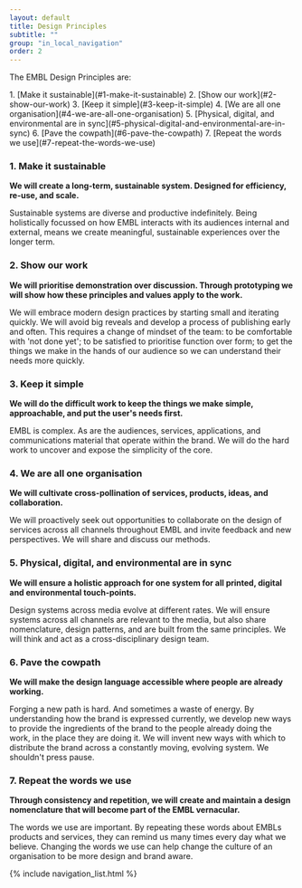 ```yaml
---
layout: default
title: Design Principles
subtitle: ""
group: "in_local_navigation"
order: 2
---
```


<div class="grid-x grid-padding-x">
<div class="callout large-8 medium-9 small-12 cell de-indent" markdown="1">

<p class="lead">The EMBL Design Principles are:</p>
1. [Make it sustainable](#1-make-it-sustainable)
2. [Show our work](#2-show-our-work)
3. [Keep it simple](#3-keep-it-simple)
4. [We are all one organisation](#4-we-are-all-one-organisation)
5. [Physical, digital, and environmental are in sync](#5-physical-digital-and-environmental-are-in-sync)
6. [Pave the cowpath](#6-pave-the-cowpath)
7. [Repeat the words we use](#7-repeat-the-words-we-use)

</div>
</div>

### 1. Make it sustainable
**We will create a long-term, sustainable system. Designed for efficiency, re-use, and scale.**

Sustainable systems are diverse and productive indefinitely. Being holistically focussed on how EMBL interacts with its audiences internal and external, means we create meaningful, sustainable experiences over the longer term.


### 2. Show our work
**We will prioritise demonstration over discussion. Through prototyping we will show how these principles and values apply to the work.**

We will embrace modern design practices by starting small and iterating quickly. We will avoid big reveals and develop a process of publishing early and often. This requires a change of mindset of the team: to be comfortable with 'not done yet'; to be satisfied to prioritise function over form; to get the things we make in the hands of our audience so we can understand their needs more quickly.


### 3. Keep it simple
**We will do the difficult work to keep the things we make simple, approachable, and put the user's needs first.**

EMBL is complex. As are the audiences, services, applications, and communications material that operate within the brand. We will do the hard work to uncover and expose the simplicity of the core.


### 4. We are all one organisation
**We will cultivate cross-pollination of services, products, ideas, and collaboration.**

We will proactively seek out opportunities to collaborate on the design of services across all channels throughout EMBL and invite feedback and new perspectives. We will share and discuss our methods.



### 5. Physical, digital, and environmental are in sync
**We will ensure a holistic approach for one system for all printed, digital and environmental touch-points.**

Design systems across media evolve at different rates. We will ensure systems across all channels are relevant to the media, but also share nomenclature, design patterns, and are built from the same principles. We will think and act as a cross-disciplinary design team.


### 6. Pave the cowpath  
**We will make the design language accessible where people are already working.**

Forging a new path is hard. And sometimes a waste of energy. By understanding how the brand is expressed currently, we develop new ways to provide the ingredients of the brand to the people already doing the work, in the place they are doing it. We will invent new ways with which to distribute the brand across a constantly moving, evolving system. We shouldn't press pause.


### 7. Repeat the words we use
**Through consistency and repetition, we will create and maintain a design nomenclature that will become part of the EMBL vernacular.**

The words we use are important. By repeating these words about EMBLs products and services, they can remind us many times every day what we believe. Changing the words we use can help change the culture of an organisation to be more design and brand aware.


{% include navigation_list.html %}
